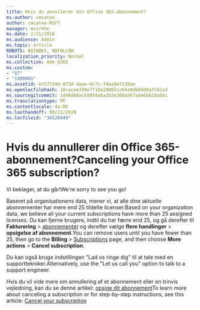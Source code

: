 ```yaml
---
title: Hvis du annullerer din Office 365-abonnement?
ms.author: cmcatee
author: cmcatee-MSFT
manager: mnirkhe
ms.date: 2/21/2018
ms.audience: Admin
ms.topic: article
ROBOTS: NOINDEX, NOFOLLOW
localization_priority: Normal
ms.collection: Adm_O365
ms.custom:
- "87"
- "1400001"
ms.assetid: ec57734d-073d-4aee-8c7c-f4aa9e7130ae
ms.openlocfilehash: 18cacee394e7f1be20002cc64a9db8dd9afc61a3
ms.sourcegitcommit: 1d98db8acb9959aba3b5e308a567ade6b62da56c
ms.translationtype: MT
ms.contentlocale: da-DK
ms.lasthandoff: 08/22/2019
ms.locfileid: "36520949"
---
```

# <a name="canceling-your-office-365-subscription"></a><span data-ttu-id="b8c33-102">Hvis du annullerer din Office 365-abonnement?</span><span class="sxs-lookup"><span data-stu-id="b8c33-102">Canceling your Office 365 subscription?</span></span>

<span data-ttu-id="b8c33-103">Vi beklager, at du går!</span><span class="sxs-lookup"><span data-stu-id="b8c33-103">We're sorry to see you go!</span></span>
  
<span data-ttu-id="b8c33-104">Baseret på organisationens data, mener vi, at alle dine aktuelle abonnementer har mere end 25 tildelte licenser.</span><span class="sxs-lookup"><span data-stu-id="b8c33-104">Based on your organization data, we believe all your current subscriptions have more than 25 assigned licenses.</span></span> <span data-ttu-id="b8c33-105">Du kan fjerne brugere, indtil du har færre end 25, og gå derefter til **Fakturering** \> [abonnementer](https://go.microsoft.com/fwlink/p/?linkid=842054) og derefter vælge **flere handlinger** \> **opsigelse af abonnement**.</span><span class="sxs-lookup"><span data-stu-id="b8c33-105">You can remove users until you have fewer than 25, then go to the **Billing** \> [Subscriptions](https://go.microsoft.com/fwlink/p/?linkid=842054) page, and then choose **More actions** \> **Cancel subscription**.</span></span>
  
<span data-ttu-id="b8c33-106">Du kan også bruge indstillingen "Lad os ringe dig" til at tale med en supporttekniker.</span><span class="sxs-lookup"><span data-stu-id="b8c33-106">Alternatively, use the "Let us call you" option to talk to a support engineer.</span></span>
  
<span data-ttu-id="b8c33-107">Hvis du vil vide mere om annullering af et abonnement eller en trinvis vejledning, kan du se denne artikel: [opsige dit abonnement](https://docs.microsoft.com/office365/admin/subscriptions-and-billing/cancel-your-subscription)</span><span class="sxs-lookup"><span data-stu-id="b8c33-107">To learn more about canceling a subscription or for step-by-step instructions, see this article: [Cancel your subscription](https://docs.microsoft.com/office365/admin/subscriptions-and-billing/cancel-your-subscription)</span></span>